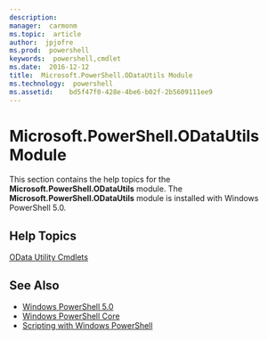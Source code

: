 ```yaml
---
description:  
manager:  carmonm
ms.topic:  article
author:  jpjofre
ms.prod:  powershell
keywords:  powershell,cmdlet
ms.date:  2016-12-12
title:  Microsoft.PowerShell.ODataUtils Module
ms.technology:  powershell
ms.assetid:    bd5f47f0-428e-4be6-b02f-2b5609111ee9
---
```



# Microsoft.PowerShell.ODataUtils Module
This section contains the help topics for the **Microsoft.PowerShell.ODataUtils** module. The **Microsoft.PowerShell.ODataUtils** module is installed with Windows PowerShell 5.0.

## Help Topics
[OData Utility Cmdlets](http://technet.microsoft.com/library/dn818506(v=wps.640).aspx)

## See Also
- [Windows PowerShell 5.0](Windows-PowerShell-5.0.md)
- [Windows PowerShell Core](https://technet.microsoft.com/en-us/library/4b75f1e4-f327-48f3-92ab-bf5435094d41)
- [Scripting with Windows PowerShell](../../getting-started/fundamental/Scripting-with-Windows-PowerShell.md)

